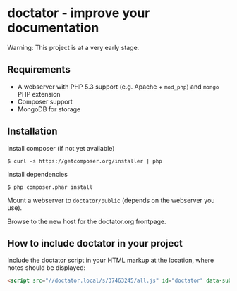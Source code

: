 doctator - improve your documentation
=====================================

Warning: This project is at a very early stage.

## Requirements

* A webserver with PHP 5.3 support (e.g. Apache + `mod_php`) and `mongo` PHP extension
* Composer support
* MongoDB for storage

## Installation

Install composer (if not yet available)

    $ curl -s https://getcomposer.org/installer | php

Install dependencies

    $ php composer.phar install

Mount a webserver to `doctator/public` (depends on the webserver you use).

Browse to the new host for the doctator.org frontpage.

## How to include doctator in your project

Include the doctator script in your HTML markup at the location, where notes should be displayed:

```html
<script src="//doctator.local/s/37463245/all.js" id="doctator" data-subject="doctator-home"></script>
```
